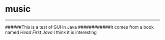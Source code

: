 # music
--------
######This is a test of GUI in Java
############It comes from a book named *Head First Java* I think it is interesting
